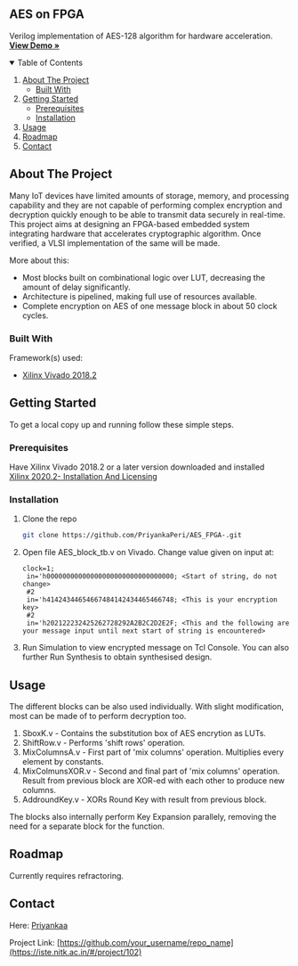 
<!-- PROJECT LOGO -->
<br />
<p align="center">
  <h2>AES on FPGA</h3>

  <p>
    Verilog implementation of AES-128 algorithm for hardware acceleration.
    <br />
    <a href="https://iste.nitk.ac.in/#/project/102"><strong>View Demo »</strong></a>
    <br />
  </p>
</p>



<!-- TABLE OF CONTENTS -->
<details open="open">
  <summary>Table of Contents</summary>
  <ol>
    <li>
      <a href="#about-the-project">About The Project</a>
      <ul>
        <li><a href="#built-with">Built With</a></li>
      </ul>
    </li>
    <li>
      <a href="#getting-started">Getting Started</a>
      <ul>
        <li><a href="#prerequisites">Prerequisites</a></li>
        <li><a href="#installation">Installation</a></li>
      </ul>
    </li>
    <li><a href="#usage">Usage</a></li>
    <li><a href="#roadmap">Roadmap</a></li>
    <li><a href="#contact">Contact</a></li>
  </ol>
</details>



<!-- ABOUT THE PROJECT -->
## About The Project

Many IoT devices have limited amounts of storage, memory, and processing capability and they are not capable of
performing complex encryption and decryption quickly enough to be able to transmit data securely in real-time.
This project aims at designing an FPGA-based embedded system integrating hardware that accelerates cryptographic algorithm. Once verified, a VLSI implementation of the same will be made.

More about this:
* Most blocks built on combinational logic over LUT, decreasing the amount of delay significantly. 
* Architecture is pipelined, making full use of resources available.
* Complete encryption on AES of one message block in about 50 clock cycles.

### Built With

Framework(s) used:
* [Xilinx Vivado 2018.2](https://www.xilinx.com/support/download.html)

<!-- GETTING STARTED -->
## Getting Started

To get a local copy up and running follow these simple steps.

### Prerequisites

Have Xilinx Vivado 2018.2 or a later version downloaded and installed   
[Xilinx 2020.2- Installation And Licensing](https://www.xilinx.com/support/documentation-navigation/design-hubs/dh0013-vivado-installation-and-licensing-hub.html)

### Installation

1. Clone the repo
   ```sh
   git clone https://github.com/PriyankaPeri/AES_FPGA-.git
   ```
2. Open file AES_block_tb.v on Vivado. Change value given on input at:
   ```vtr
   clock=1;
    in='h00000000000000000000000000000000; <Start of string, do not change>
    #2
    in='h41424344654667484142434465466748; <This is your encryption key> 
    #2
    in='h202122232425262728292A2B2C2D2E2F; <This and the following are your message input until next start of string is encountered>
   ```
3. Run Simulation to view encrypted message on Tcl Console. You can also further Run Synthesis to obtain synthesised design.    



<!-- USAGE EXAMPLES -->
## Usage
The different blocks can be also used individually. With slight modification, most can be made of to perform decryption too.

1. SboxK.v - Contains the substitution box of AES encrytion as LUTs.
2. ShiftRow.v - Performs 'shift rows' operation.
3. MixColumnsA.v - First part of 'mix columns' operation. Multiplies every element by constants.
4. MixColmunsXOR.v - Second and final part of 'mix columns' operation. Result from previous block are XOR-ed with each other to produce new columns.
5. AddroundKey.v - XORs Round Key with result from previous block.

The blocks also internally perform Key Expansion parallely, removing the need for a separate block for the function.


<!-- ROADMAP -->
## Roadmap

Currently requires refractoring.

<!-- CONTACT -->
## Contact

Here: [Priyankaa](www.linkedin.com/in/priyankaa-p-57ba2619b)

Project Link: [https://github.com/your_username/repo_name](https://iste.nitk.ac.in/#/project/102)


<!-- MARKDOWN LINKS & IMAGES -->
<!-- https://www.markdownguide.org/basic-syntax/#reference-style-links -->
[contributors-shield]: https://img.shields.io/github/contributors/othneildrew/Best-README-Template.svg?style=for-the-badge
[contributors-url]: https://github.com/othneildrew/Best-README-Template/graphs/contributors
[forks-shield]: https://img.shields.io/github/forks/othneildrew/Best-README-Template.svg?style=for-the-badge
[forks-url]: https://github.com/othneildrew/Best-README-Template/network/members
[stars-shield]: https://img.shields.io/github/stars/othneildrew/Best-README-Template.svg?style=for-the-badge
[stars-url]: https://github.com/othneildrew/Best-README-Template/stargazers
[issues-shield]: https://img.shields.io/github/issues/othneildrew/Best-README-Template.svg?style=for-the-badge
[issues-url]: https://github.com/othneildrew/Best-README-Template/issues
[license-shield]: https://img.shields.io/github/license/othneildrew/Best-README-Template.svg?style=for-the-badge
[license-url]: https://github.com/othneildrew/Best-README-Template/blob/master/LICENSE.txt
[linkedin-shield]: https://img.shields.io/badge/-LinkedIn-black.svg?style=for-the-badge&logo=linkedin&colorB=555
[linkedin-url]: https://linkedin.com/in/othneildrew
[product-screenshot]: images/screenshot.png



